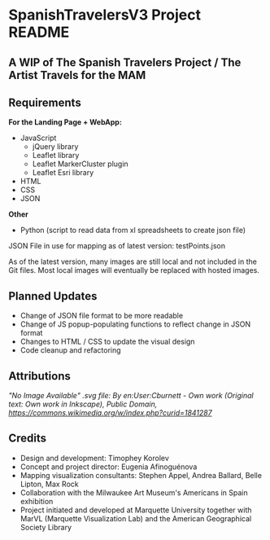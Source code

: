 # SpanishTravelersV3 Project README

## A WIP of The Spanish Travelers Project / The Artist Travels for the MAM

## Requirements

  **For the Landing Page + WebApp:**
  - JavaScript
      + jQuery library
      + Leaflet library
      + Leaflet MarkerCluster plugin
      + Leaflet Esri library
  - HTML
  - CSS
  - JSON
  
  **Other**
  - Python (script to read data from xl spreadsheets to create json file)
      
JSON File in use for mapping as of latest version: testPoints.json

As of the latest version, many images are still local and not included in the Git files. Most local images will eventually be replaced with hosted images.

## Planned Updates

  - Change of JSON file format to be more readable
  - Change of JS popup-populating functions to reflect change in JSON format
  - Changes to HTML / CSS to update the visual design
  - Code cleanup and refactoring
  
## Attributions

*"No Image Available" .svg file:
By en:User:Cburnett - Own work (Original text: Own work in Inkscape), Public Domain, https://commons.wikimedia.org/w/index.php?curid=1841287*

## Credits

- Design and development: Timophey Korolev
- Concept and project director: Eugenia Afinoguénova
- Mapping visualization consultants: Stephen Appel, Andrea Ballard, Belle Lipton, Max Rock
- Collaboration with the Milwaukee Art Museum's Americans in Spain exhibition
- Project initiated and developed at Marquette University together with MarVL (Marquette Visualization Lab) and the American Geographical Society Library

